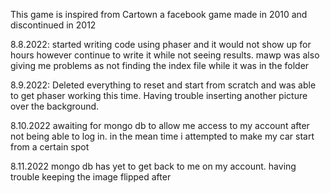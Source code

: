 This game is inspired from Cartown a facebook game made in 2010 and discontinued in 2012

8.8.2022: started writing code using phaser and it would not show up for hours however continue to write it while not seeing results. mawp was also giving me problems as not finding the index file while it was in the folder

8.9.2022: Deleted everything to reset and start from scratch and was able to get phaser working this time. Having trouble inserting another picture over the background.

8.10.2022 awaiting for mongo db to allow me access to my account after not being able to log in. in the mean time i attempted to make my car start from a certain spot

8.11.2022 mongo db has yet to get back to me on my account. having trouble keeping the image flipped after
